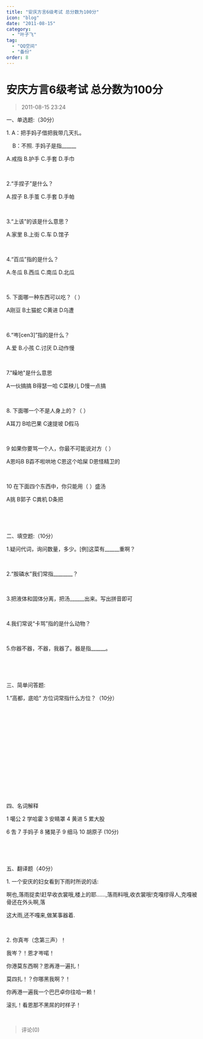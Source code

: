 ```yaml
---
title: "安庆方言6级考试 总分数为100分"
icon: "blog"
date: "2011-08-15"
category:
  - "叶子飞"
tag:
  - "QQ空间"
  - "备份"
order: 8
---
```

# 安庆方言6级考试 总分数为100分
> 2011-08-15 23:24


一、单选题:（30分） ­

1\. A：把手妈子借把我带几天扎。 ­

    B：不照. 手妈子是指\_\_\_\_\_\_ ­

A.戒指 B.护手 C.手套 D.手巾 ­

­

2.“手捏子”是什么？ ­

A.捏子 B.手茧 C.手套 D.手帕 ­

­

3.“上该”的该是什么意思？ ­

A.家里 B.上街 C.车 D.馆子 ­

­

4.“百瓜”指的是什么？ ­

A.冬瓜 B.西瓜 C.南瓜 D.北瓜 ­

­

5\. 下面哪一种东西可以吃？（ ） ­

A刚豆 B土猫蛇 C黄进 D乌遭 ­

­

6.“岑\[cen3\]”指的是什么？ ­

A.爱 B.小孩 C.讨厌 D.动作慢 ­

­

7."矂地"是什么意思­

A一伙搞搞 B得瑟一哈 C菜秧儿 D慢一点搞 ­

­

8\. 下面哪一个不是人身上的？（ ） ­

A耳刀 B哈巴果 C速提坡 D假马 ­

­

9 如果你要骂一个人，你最不可能说对方（ ） ­

A恩吗B B孬不啦哄地 C恩这个哈屎 D恩怪精卫的­

­

10 在下面四个东西中，你只能用（ ）盛汤 ­

A挑 B郭子 C粪机 D条把 ­

­

­

二、填空题:（10分） ­

1.疑问代词，询问数量，多少。\[例\]这菜有\_\_\_\_\_\_重啊？ ­

­

2.“胺磷水”我们常指\_\_\_\_\_\_\_\_？ ­

­

3.把液体和固体分离，把汤\_\_\_\_\_\_出来。写出拼音即可 ­

­

4.我们常说“卡骂”指的是什么动物？ ­

­

5.你器不器，不器，我器了。器是指\_\_\_\_\_\_。 ­

­

­

三、简单问答题: ­

1.”高都，底哈“ 方位词常指什么方位？（10分） ­

­

­

­

­

­

­

­

­

四、名词解释 ­

1 噶公 2 学哈霍 3 安睛罩 4 黄进 5 累大股 ­

6 吿 7 手妈子 8 猪晃子 9 细马 10 胡原子 (10分) ­

­

­

五、翻译题（40分） ­

1\. 一个安庆的妇女看到下雨时所说的话: ­

啊也,落雨捉卖!赶早收衣裳哦,楼上的耶……,落雨料哦,收衣裳哦!克嘎缪得人,克嘎被骨还在外头啊,落 ­

这大雨,还不嘎来,做某事器着. ­

­

2\. 你真岑（念第三声）！ ­

我岑？！恩才岑喏！ ­

你港莫东西啊？恩再港一遍扎！ ­

莫四扎！？你哪黑我啊？！ ­

你再港一遍我一个巴巴卓你往哈一赖！ ­

滚扎！看恩那不黑屌的时样子！­

­
> 评论(0)


